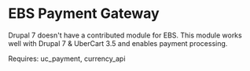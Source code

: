 EBS Payment Gateway 
============

Drupal 7 doesn't have a contributed module for EBS. 
This module works well with Drupal 7 & UberCart 3.5 and enables payment processing.    

Requires: uc_payment, currency_api
